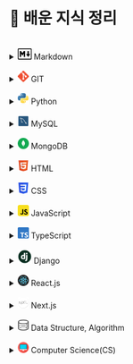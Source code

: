 # 📝 배운 지식 정리

<br>

[//]: # "마크다운"

<details>
<summary><img src="./logo/markdown.png" width="25" height="20"/> Markdown</summary>
<div markdown="1">

-   [Markdown](Markdown/Markdown.md)

</div>
</details>

<br>

[//]: # "GIT"

<details>
<summary><img src="./logo/git.png" width="20" height="20"/> GIT</summary>
<div markdown="1">

-   [Git](Git/Git.md)
-   [GitHub](Git/GitHub.md)
-   [Branch](Git/Branch.md)
-   [GitHub Flow](Git/GitHub%20Flow.md)

</div>
</details>

<br>

[//]: # "파이썬"

<details>
<summary><img src="./logo/python.png" width="20" height="20"/> Python</summary>
<div markdown="1">

-   [기초](Python/Python_Basics.md)
-   [리스트](Python/Python_List.md)
-   [String Formatting](Python/Python_String_Formatting.md)
-   [형 변환](Python/Python_Typecasting.md)
-   [제어문](Python/Python_Control_Statement.md)
-   [문자열](Python/Python_String.md)
-   [함수](Python/Python_Function.md)
-   [딕셔너리](Python/Python_Dictionary.md)
-   [모듈, 패키지, 라이브러리](Python/Python_Module.md)
-   [에러, 예외처리](Python/Python_Error.md)
-   [스택, 큐](Python/Python_Stack_Queue.md)
-   [파일 입출력](Python/Python_File.md)
-   [튜플, 세트](Python/Python_Tuple_Set.md)
-   [메서드](Python/Python_Method.md)
-   [힙](Python/Python_Heap.md)
-   [사용자 정의 함수](Python/Python_User_Function.md)
-   [이차원 리스트](Python/Python_matrix.md)
-   [클래스](Python/Python_Class.md)
-   [데코레이터](Python/Python_Decorator.md)
-   [응용 및 심화](Python/Python_Deepen.md)
-   [가상환경](Python/Python_Virtual_environments.md)
-   [API](Python/Python_API.md)

</div>
</details>

<br>

[//]: # "mysql"

<details>
<summary><img src="./logo/mysql.png" width="20" height="20"/> MySQL</summary>
<div markdown="1">

-   [데이터 베이스](MySQL/Database.md)
-   [관계형 데이터 베이스](MySQL/Relational_Database.md)
-   [MySQL Workbench](MySQL/MySQL_Workbench.md)
-   [SQL 기초](MySQL/MySQL_Basics.md)
-   [단일 테이블 쿼리](MySQL/MySQL_Single_Table_Queries.md)
-   [테이블 관리하기](MySQL/MySQL_Managing_Tables.md)
-   [테이블 조작하기](MySQL/MySQL_Modifying_Data.md)
-   [다중 테이블 쿼리](MySQL/MySQL_Multi_Table_Queries.md)
<!-- -   [중첩 쿼리]()
-   [트랜잭션, 트리거]()
-   [정규화, 데이터 모델링]() -->

</div>
</details>

<br>

[//]: # "postgresql"
[//]: # "<details>"
[//]: # '<summary><img src="./logo/postgresql.png" width="20" height="20"/> PostgreSQL</summary>'
[//]: # '<div markdown="1">'
[//]: # "</div>"
[//]: # "</details>"
[//]: # "<br>"
[//]: # "mongodb"

<details>
<summary><img src="./logo/mongodb.png" width="20" height="20"/> MongoDB</summary>
<div markdown="1">

-   [MongoDB 소개](MongoDB/MongoDB_Intro.md)
-   [설치하기](MongoDB/MongoDB_Setup.md)

</div>
</details>

<br>

[//]: # "html"

<details>
<summary><img src="./logo/html.png" width="20" height="20"/> HTML</summary>
<div markdown="1">

-   [웹 소개](HTML/Web_intro.md)
-   [HTML 소개](HTML/HTML_intro.md)

</div>
</details>

<br>

[//]: # "css"

<details>
<summary><img src="./logo/css.png" width="20" height="20"/> CSS</summary>
<div markdown="1">

-   [CSS 소개](CSS/CSS_intro.md)
-   [Box Model](CSS/CSS_Box_model.md)
-   [포지션](CSS/CSS_Positioning.md)
-   [Float](CSS/CSS_Floating.md)
-   [Flexbox](CSS/CSS_Flexbox.md)
-   [Semantic](CSS/CSS_Semantic.md)

</div>
</details>

<br>

[//]: # "sass"
[//]: # "<details>"
[//]: # '<summary><img src="./logo/sass.png" width="20" height="20"/> Sass</summary>'
[//]: # '<div markdown="1">'
[//]: # "</div>"
[//]: # "</details>"
[//]: # "<br>"
[//]: # "javascript"

<details>
<summary><img src="./logo/javascript.png" width="20" height="20"/> JavaScript</summary>
<div markdown="1">

-   [자바스크립트 역사](JavaScript/JS_History.md)
-   [DOM](JavaScript/JS_DOM.md)
-   [기초 문법](JavaScript/JS_Basic_syntax.md)
-   [함수](JavaScript/JS_Function.md)
-   [객체](JavaScript/JS_Object.md)
-   [배열](JavaScript/JS_Array.md)
-   [이벤트 조작하기](JavaScript/JS_Event.md)
-   [동기 & 비동기](JavaScript/JS_Asynchronous.md)
-   [Promise](JavaScript/JS_Promise.md)
-   [async & await](JavaScript/JS_async,await.md)
-   [API & fetch](JavaScript/JS_API,fetch.md)
-   [try & catch](JavaScript/JS_try,catch.md)
-   [closure](JavaScript/JS_closure.md)
-   [Node.js 기초](JavaScript/Nodejs_basic.md)

</div>
</details>

<br>

[//]: # "typescript"

<details>
<summary><img src="./logo/typescript.png" width="20" height="20"/> TypeScript</summary>
<div markdown="1">

-   [타입스크립트 소개](TypeScript/TS_intro.md)
-   [개발환경 구축](TypeScript/TS_Setting.md)
-   [기본 특징](TypeScript/TS_Basic_feature.md)
-   [타입 시스템](TypeScript/TS_Type_system.md)
-   [변수](TypeScript/TS_Variable.md)
-   [타입 추론](TypeScript/TS_Type_assertion.md)

</div>
</details>

<br>

[//]: # "java"
[//]: # "<details>"
[//]: # '<summary><img src="./logo/java.png" width="20" height="20"/> Java</summary>'
[//]: # '<div markdown="1">'
[//]: # "</div>"
[//]: # "</details>"
[//]: # "<br>"
[//]: # "spring"
[//]: # "<details>"
[//]: # '<summary><img src="./logo/spring.png" width="20" height="20"/> Spring</summary>'
[//]: # '<div markdown="1">'
[//]: # "</div>"
[//]: # "</details>"
[//]: # "<br>"
[//]: # "django"

<details>
<summary><img src="./logo/django.png" width="25" height="25"/> Django</summary>
<div markdown="1">

-   [Django 소개](Django/Django_intro.md)
-   [Setting (가상환경 생성~앱 생성)](Django/Django_Setting.md)
-   [Django 디자인 패턴](Django/Django_Design_pattern.md)
-   [Template](Django/Django_Template.md)
-   [URLs](Django/Django_URLs.md)
-   [Model](Django/Django_Model.md)
-   [ORM](Django/Django_ORM.md)
-   [View의 ORM](Django/Django_View_with_ORM.md)
-   [Form](Django/Django_Form.md)
-   [HTTP requests (GET/POST)](Django/Django_HTTP_requests_GET_POST.md)
-   [Authentication](Django/Django_Authentication.md)
-   [Static Files](Django/Django_Static_files.md)
-   [N:1 관계 (Comment & Article)](Django/Django_Many_to_one_relationships_article_comment.md)
-   [N:1 관계 (Comment & Article & User)](Django/Django_Many_to_one_relationships_article_comment_user.md)
-   [M:N 관계 (Like 기능)](Django/Django_Many_to_many_relationships_like.md)
-   [M:N 관계 (Follow 기능)](Django/Django_Many_to_many_relationships_follow.md)
-
-   [REST API](Django/REST_API.md)
-   [HTTP requests (PUT/PATCH)](Django/PUT&PATCH.md)

</div>
</details>

<br>

[//]: # "reactjs"

<details>
<summary><img src="./logo/react.png" width="20" height="20"/> React.js</summary>
<div markdown="1">

-   [리액트 소개](Reactjs/React_intro.md)
-   [리액트 앱 만들기](Reactjs/Create_React_App.md)
-   [JSX](Reactjs/React_JSX.md)
-   [State](Reactjs/React_State.md)
-   [Props](Reactjs/React_Props.md)
-   [Suspense]()

</div>
</details>

<br>

[//]: # "nextjs"

<details>
<summary><img src="./logo/nextjs.png" width="20" height="20"/> Next.js</summary>
<div markdown="1">

-   [Next.js 소개 및 프로젝트 생성](Nextjs/Nextjs_intro.md)
-   [Library vs Framework](Nextjs/Nextjs_Library_Framework.md)
-   [Routing](Nextjs/Nextjs_Routing.md)
-   [not-found, usePathname, Rendering](Nextjs/Nextjs_not-found_usePathname_Rendering.md)
-   [Client/Server component 비교](Nextjs)
-   [layout, metadata](Nextjs/Nextjs_layout_metadata.md)
-   [Dynamic Routes](Nextjs/Nextjs_Dynamic_Routes.md)

</div>
</details>

<br>

[//]: # "vuejs"
[//]: # "<details>"
[//]: # '<summary><img src="./logo/vuejs.png" width="20" height="20"/> Vue.js</summary>'
[//]: # '<div markdown="1">'
[//]: # "</div>"
[//]: # "</details>"
[//]: # "<br>"
[//]: # "angularjs"
[//]: # "<details>"
[//]: # '<summary><img src="./logo/angularjs.png" width="20" height="20"/> Angular.js</summary>'
[//]: # '<div markdown="1">'
[//]: # "</div>"
[//]: # "</details>"
[//]: # "<br>"
[//]: # "sveltejs"
[//]: # "<details>"
[//]: # '<summary><img src="./logo/sveltejs.png" width="20" height="20"> Svelte.js</summary>'
[//]: # '<div markdown="1">'
[//]: # "</div>"
[//]: # "</details>"
[//]: # "<br>"
[//]: # "threejs"
[//]: # "<details>"
[//]: # '<summary><img src="./logo/threejs.png" width="20" height="20"/> Three.js</summary>'
[//]: # '<div markdown="1">'
[//]: # "</div>"
[//]: # "</details>"
[//]: # "<br>"
[//]: # "r3f"
[//]: # "<details>"
[//]: # '<summary><img src="./logo/react.png" width="20" height="20"/> R3F(React Three Fiber)</summary>'
[//]: # '<div markdown="1">'
[//]: # "</div>"
[//]: # "</details>"
[//]: # "<br>"
[//]: # "Bun"
[//]: # "<details>"
[//]: # '<summary><img src="./logo/bun.png" width="20" height="20"> Bun</summary>'
[//]: # '<div markdown="1">'
[//]: # "</div>"
[//]: # "</details>"
[//]: # "<br>"
[//]: # "GraphQL"
[//]: # "<details>"
[//]: # '<summary><img src="./logo/graphql.png" width="20" height="20"> GraphQL</summary>'
[//]: # '<div markdown="1">'
[//]: # "</div>"
[//]: # "</details>"
[//]: # "<br>"
[//]: # "docker"
[//]: # "<details>"
[//]: # '<summary><img src="./logo/docker.png" width="20" height="20"/> Docker</summary>'
[//]: # '<div markdown="1">'
[//]: # "</div>"
[//]: # "</details>"
[//]: # "<br>"
[//]: # "kubernetes"
[//]: # "<details>"
[//]: # '<summary><img src="./logo/kubernetes.png" width="20" height="20"/> Kubernetes</summary>'
[//]: # '<div markdown="1">'
[//]: # "</div>"
[//]: # "</details>"
[//]: # "<br>"
[//]: # "data structure, algorithm"

<details>
<summary><img src="./logo/algorithm.png" width="20" height="20"/> Data Structure, Algorithm</summary>
<div markdown="1">

-   [데이터 입출력]()
-   [시간복잡도, 빅오 표기법](Algorithm/Algorithm_Time_Complexity.md)
-   [스택(Stack), 큐(Queue)](Algorithm/Algorithm_stack_queue.md)
-   [우선순위 큐(Priority Queue),힙(Heap): 우선순위에 따라 데이터 꺼내는 자료구조](Algorithm/Algorithm_priority_queue_heap.md)
-   [트리 자료구조(Tree): 활용도 높은 자료구조](Algorithm/Algorithm_tree.md)
-   [바이너리 인덱스 트리(Binary Index Tree): 특수한 목적의 자료구조](Algorithm/Algorithm_binary_indexed_tree.md)
<!-- -   [선택 정렬, 삽입 정렬: 간단하고 기본적인 정렬 알고리즘]()
-   [퀵 정렬, 계수 정렬: 더 빠른 정렬 알고리즘]()
-   [완전탐색(Exhaustive Search)]()
-   [그래프(Graph)]()
-   [깊이우선탐색(DFS), 너비우선탐색(BFS)]()
-   [다익스트라 알고리즘: 하나의 출발지에서 다른 모든 출발지까지 최단 경로 계산]()
-   [플로이드 워셜 알고리즘: 모든 출발지에서 다른 모든 출발지까지 최단 경로 계산]()
-   [벨만 포드 알고리즘: 비용이 음수인 간선이 있을 때 최단 경로를 구하는 법]()
-   [유니온 파인드 자료구조: 서로소 집합을 판단하는 법]()
-   [크루칼 알고리즘: 최소 신장 트리를 찾는 알고리즘]()
-   [최소 공통 조상: 트리에서의 최소 공통 조상을 찾는 알고리즘]()
-   [위상 정렬: 방향성을 거스르지 않도록 전체 노드 나열하기]()
-   [재귀 함수]()
-   [유용한 표준 라이브러리]()
-   [소수 여부를 빠르게 처리하는 알고리즘 모음]()
-   [이진 탐색: 정렬된 데이터에서 빠르게 데이터 찾기]()
-   [동적 계획법: 메모리를 더 소모하여 속도 향상시키는 방법]()
-   [그리디(Greedy): 현재 상황에서 가장 좋아보이는 것만 고르기]()
-   [단순구현(Implementation)]()
-   [투 포인터와 구간 합]() -->

</div>
</details>

<br>

[//]: # "computer science"

<details>
<summary><img src="./logo/computer_science.png" width="20" height="20"/> Computer Science(CS)</summary>
<div markdown="1">

-   [CS_CLI](Computer_Science/CS_CLI.md)
-   [CS_Server](Computer_Science/CS_Server.md)
-   [CS\_디자인 패턴과 프로그래밍 패러다임](Computer_Science/CS_Design_pattern_Programming_paradigm.md)
-   [CS_Cookie & Session](Computer_Science/CS_Cookie,Session.md)
-   [OS\_운영체제 개요](Computer_Science/OS_운영체제_개요.md)

</div>
</details>

